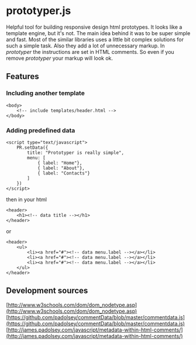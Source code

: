prototyper.js
==========

Helpful tool for building responsive design html prototypes. It looks like a template engine, but it's not. The main idea behind it was to be super simple and fast. Most of the similar libraries uses a little bit complex solutions for such a simple task. Also they add a lot of unnecessary markup. In *prototyper* the instructions are set in HTML comments. So even if you remove *prototyper* your markup will look ok.

## Features

### Including another template

	<body>
		<!-- include templates/header.html -->
	</body>

### Adding predefined data

	<script type="text/javascript">
		PR.setData({
			title: "Prototyper is really simple",
			menu: [
				{ label: "Home"},
				{ label: "About"},
				{ label: "Contacts"}
			]
		})
	</script>

then in your html

	<header>
		<h1><!-- data title --></h1>
	</header>

or 

	<header>
		<ul>
			<li><a href="#"><!-- data menu.label --></a></li>
			<li><a href="#"><!-- data menu.label --></a></li>
			<li><a href="#"><!-- data menu.label --></a></li>
		</ul>
	</header>


## Development sources

[http://www.w3schools.com/dom/dom_nodetype.asp](http://www.w3schools.com/dom/dom_nodetype.asp)
[https://github.com/padolsey/commentData/blob/master/commentdata.js](https://github.com/padolsey/commentData/blob/master/commentdata.js)
[http://james.padolsey.com/javascript/metadata-within-html-comments/](http://james.padolsey.com/javascript/metadata-within-html-comments/)